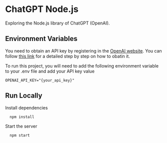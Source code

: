 
# ChatGPT Node.js

Exploring the Node.js library of ChatGPT (OpenAI).


## Environment Variables

You need to obtain an API key by registering in the [OpenAI website](https://openai.com/join/). You can follow [this link](https://elephas.app/blog/how-to-create-openai-api-keys-cl5c4f21d281431po7k8fgyol0) for a detailed step by step on how to obatin it.

To run this project, you will need to add the following environment variable to your .env file and add your API key value

`OPENAI_API_KEY="{your_api_key}"`



## Run Locally

Install dependencies

```bash
  npm install
```

Start the server

```bash
  npm start
```


